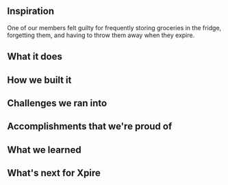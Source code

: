 ## Inspiration
 One of our members felt guilty for frequently storing groceries in the fridge, forgetting them, and having to throw them away when they expire. 
## What it does

## How we built it

## Challenges we ran into

## Accomplishments that we're proud of

## What we learned

## What's next for Xpire
